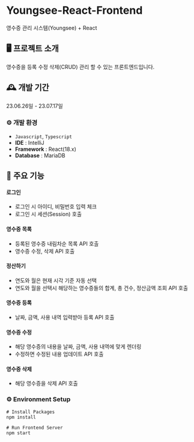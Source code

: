 # Youngsee-React-Frontend
영수증 관리 시스템(Youngsee) + React

## 🖥️ 프로젝트 소개
영수증을 등록 수정 삭제(CRUD) 관리 할 수 있는 프론트엔드입니다.

## 🕰️ 개발 기간
23.06.26일 - 23.07.17일

### ⚙️ 개발 환경
- `Javascript`, `Typescript`
- **IDE** : IntelliJ
- **Framework** : React(18.x)
- **Database** : MariaDB

## 📌 주요 기능
#### 로그인
- 로그인 시 아이디, 비밀번호 입력 체크
- 로그인 시 세션(Session) 호출
#### 영수증 목록
- 등록된 영수증 내림차순 목록 API 호출
- 영수증 수정, 삭제 API 호출
#### 정산하기
- 연도와 월은 현재 시각 기준 자동 선택
- 연도와 월을 선택시 해당하는 영수증들의 합계, 총 건수, 정산금액 조회 API 호출
#### 영수증 등록
- 날짜, 금액, 사용 내역 입력받아 등록 API 호출
#### 영수증 수정
- 해당 영수증의 내용을 날짜, 금액, 사용 내역에 맞게 렌더링
- 수정하면 수정된 내용 업데이트 API 호출
#### 영수증 삭제
- 해당 영수증을 삭제 API 호출

### ⚙️ Environment Setup
```
# Install Packages
npm install

# Run Frontend Server
npm start
```
